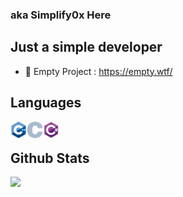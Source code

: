 ### aka Simplify0x Here

## Just a simple developer

- 🌱 Empty Project : https://empty.wtf/

## Languages

<img align="left" alt="C++" width="26px" src="https://raw.githubusercontent.com/devicons/devicon/master/icons/cplusplus/cplusplus-original.svg" />
<img align="left" alt="C" width="26px" src="https://raw.githubusercontent.com/devicons/devicon/master/icons/c/c-original.svg" />
<img align="left" alt="C#" width="26px" src="https://raw.githubusercontent.com/devicons/devicon/master/icons/csharp/csharp-original.svg" />

<br />

## Github Stats

<img src="https://github-readme-stats.vercel.app/api?username=Simplify0x&&show_icons=true&title_color=ffffff&icon_color=bb2acf&text_color=daf7dc&bg_color=151515">
